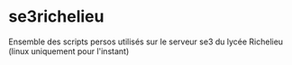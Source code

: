 # se3richelieu
Ensemble des scripts persos utilisés sur le serveur se3 du lycée Richelieu (linux uniquement pour l'instant)
